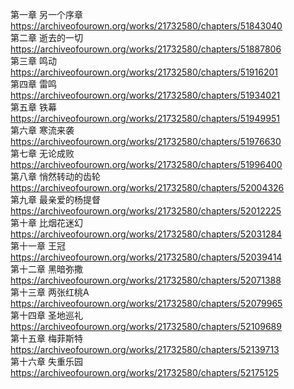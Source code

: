 第一章 另一个序章 https://archiveofourown.org/works/21732580/chapters/51843040                                                            
第二章 逝去的一切 https://archiveofourown.org/works/21732580/chapters/51887806                                                              
第三章 鸣动 https://archiveofourown.org/works/21732580/chapters/51916201                                                                
第四章 雷鸣 https://archiveofourown.org/works/21732580/chapters/51934021                                                                  
第五章 铁幕 https://archiveofourown.org/works/21732580/chapters/51949951                                                             
第六章 寒流来袭 https://archiveofourown.org/works/21732580/chapters/51976630                                                             
第七章 无论成败 https://archiveofourown.org/works/21732580/chapters/51996400                                                               
第八章 悄然转动的齿轮 https://archiveofourown.org/works/21732580/chapters/52004326                                                       
第九章 最亲爱的杨提督 https://archiveofourown.org/works/21732580/chapters/52012225                                                          
第十章 比烟花迷幻 https://archiveofourown.org/works/21732580/chapters/52031284                                                             
第十一章 王冠 https://archiveofourown.org/works/21732580/chapters/52039414                                                                
第十二章 黑暗弥撒 https://archiveofourown.org/works/21732580/chapters/52071388                                                             
第十三章 两张红桃A https://archiveofourown.org/works/21732580/chapters/52079965                                                            
第十四章 圣地巡礼 https://archiveofourown.org/works/21732580/chapters/52109689                                                          
第十五章 梅菲斯特 https://archiveofourown.org/works/21732580/chapters/52139713                                                             
第十六章 失重乐园 https://archiveofourown.org/works/21732580/chapters/52175125
